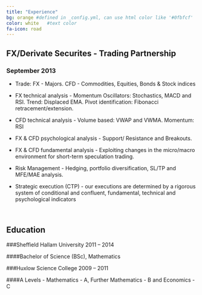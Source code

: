 ```yaml
---
title: "Experience"
bg: orange #defined in _config.yml, can use html color like '#0fbfcf'
color: white   #text color
fa-icon: road
---
```


## FX/Derivate Securites - Trading Partnership

### September 2013

- Trade: FX - Majors. CFD - Commodities, Equities, Bonds & Stock indices

- FX technical analysis - Momentum Oscillators: Stochastics, MACD and RSI. Trend: Displaced EMA. Pivot identification: Fibonacci retracement/extension.

- CFD technical analysis - Volume based: VWAP and VWMA. Momentum: RSI

- FX & CFD psychological analysis - Support/ Resistance and Breakouts.

- FX & CFD fundamental analysis - Exploiting changes in the micro/macro environment for short-term speculation trading.

- Risk Management - Hedging, portfolio diversification, SL/TP and MFE/MAE analysis.

- Strategic execution (CTP) - our executions are determined by a rigorous system of conditional and confluent, fundamental, technical and psychological indicators

<br>

## Education

###Sheffield Hallam University  2011 – 2014

####Bachelor of Science (BSc), Mathematics

###Huxlow Science College 2009 – 2011

####A Levels - Mathematics - A, Further Mathematics - B and Economics - C
